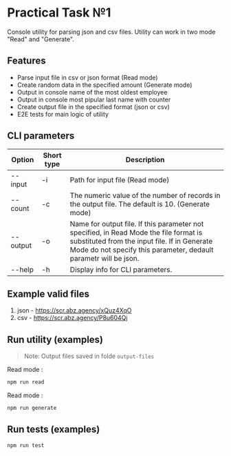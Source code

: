 # Practical Task №1

Console utility for parsing json and csv files. Utility can work in two mode "Read" and "Generate".

## Features

- Parse input file in csv or json format (Read mode)
- Create random data in the specified amount (Generate mode)
- Output in console name of the most oldest employee
- Output in console most pipular last name with counter 
- Create output file in the specified format (json or csv)
- E2E tests for main logic of utility 

## CLI parameters

| Option | Short type | Description |
| - | - | - |
| --input | -i | Path for input file (Read mode)
| --count | -c | The numeric value of the number of records in the output file. The default is 10. (Generate mode)
| --output | -o  | Name for output file. If this parameter not specified, in Read Mode the file format is substituted from the input file. If in Generate Mode do not specify this parameter, dedault parametr will be json. 
| --help | -h | Display info for CLI parameters.

## Example valid files

1. json - https://scr.abz.agency/xQuz4XqO
2. csv - https://scr.abz.agency/P8u604Qj

## Run utility (examples)

> Note:  Output files saved in folde `output-files`

Read mode : 

```sh
npm run read
```

Read mode : 

```sh
npm run generate
```

## Run tests (examples)

```sh
npm run test
```


